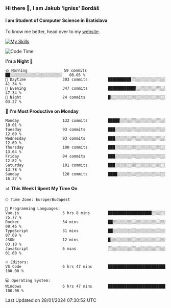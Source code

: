 ### Hi there 👋, I am Jakub 'igniss' Bordáš

#### I am Student of Computer Science in Bratislava
To know me better, head over to my [website](https://bordas.sk).

[![My Skills](https://skillicons.dev/icons?i=js,html,css,figma,svelte,java,kotlin,python,postgresql,typescript,nest,nodejs)](https://bordas.sk)


<!--START_SECTION:waka-->
![Code Time](http://img.shields.io/badge/Code%20Time-1%2C375%20hrs%2053%20mins-blue)

**I'm a Night 🦉** 

```text
🌞 Morning                59 commits          ██░░░░░░░░░░░░░░░░░░░░░░░   08.05 % 
🌆 Daytime                303 commits         ██████████░░░░░░░░░░░░░░░   41.34 % 
🌃 Evening                347 commits         ████████████░░░░░░░░░░░░░   47.34 % 
🌙 Night                  24 commits          █░░░░░░░░░░░░░░░░░░░░░░░░   03.27 % 
```
📅 **I'm Most Productive on Monday** 

```text
Monday                   132 commits         █████░░░░░░░░░░░░░░░░░░░░   18.01 % 
Tuesday                  93 commits          ███░░░░░░░░░░░░░░░░░░░░░░   12.69 % 
Wednesday                93 commits          ███░░░░░░░░░░░░░░░░░░░░░░   12.69 % 
Thursday                 100 commits         ███░░░░░░░░░░░░░░░░░░░░░░   13.64 % 
Friday                   94 commits          ███░░░░░░░░░░░░░░░░░░░░░░   12.82 % 
Saturday                 101 commits         ███░░░░░░░░░░░░░░░░░░░░░░   13.78 % 
Sunday                   120 commits         ████░░░░░░░░░░░░░░░░░░░░░   16.37 % 
```


📊 **This Week I Spent My Time On** 

```text
🕑︎ Time Zone: Europe/Budapest

💬 Programming Languages: 
Vue.js                   5 hrs 8 mins        ███████████████████░░░░░░   75.77 % 
Docker                   34 mins             ██░░░░░░░░░░░░░░░░░░░░░░░   08.46 % 
TypeScript               31 mins             ██░░░░░░░░░░░░░░░░░░░░░░░   07.69 % 
JSON                     12 mins             █░░░░░░░░░░░░░░░░░░░░░░░░   03.18 % 
JavaScript               6 mins              ░░░░░░░░░░░░░░░░░░░░░░░░░   01.60 % 

🔥 Editors: 
VS Code                  6 hrs 47 mins       █████████████████████████   100.00 % 

💻 Operating System: 
Windows                  6 hrs 47 mins       █████████████████████████   100.00 % 
```


 Last Updated on 28/01/2024 07:30:52 UTC
<!--END_SECTION:waka-->
